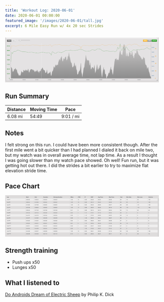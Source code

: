 ```yaml
---
title: 'Workout Log: 2020-06-01'
date: 2020-06-01 00:00:00
featured_image: '/images/2020-06-01/tall.jpg'
excerpt: 6 Mile Easy Run w/ 4x 20 sec Strides
---
```


![](/images/2020-06-01/wide.jpg)


## Run Summary

| Distance   | Moving Time          	| Pace        |
|------------|------------------------|-------------|
|  6.08 mi   |   54:49                |  9:01 / mi  |

## Notes

I felt strong on this run. I could have been more consistent though. After the first mile went a bit quicker than I had planned I dialed it back on mile two, but my watch was in overall average time, not lap time. As a result I thought I was going slower than my watch pace showed. Oh well! Fun run, but it was getting hot out there. I did the strides a bit earlier to try to maximize flat elevation stride time.

## Pace Chart

![](/images/2020-06-01/splits.png)

## Strength training
- Push ups x50
- Lunges x50

## What I listened to
[Do Androids Dream of Electric Sheep](https://www.goodreads.com/book/show/7082.Do_Androids_Dream_of_Electric_Sheep_) by Philip K. Dick
